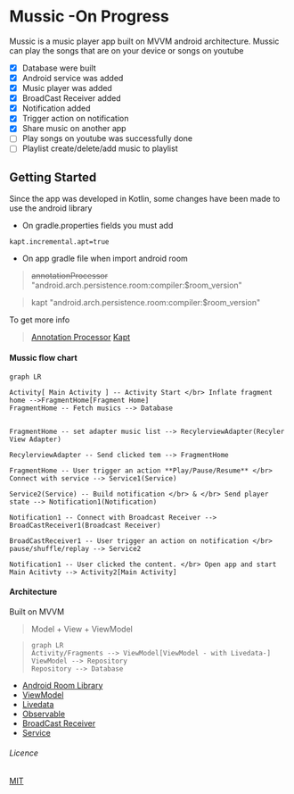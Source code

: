 
# Mussic -On Progress

Mussic is a music player app built on MVVM android architecture.
Mussic can play the songs that are on your device or songs on youtube

- [x] Database were built
- [x] Android service was added
- [x] Music player was added
- [x] BroadCast Receiver added
- [x] Notification added
- [x] Trigger action on notification
- [x] Share music on another app
- [ ] Play songs on youtube was successfully done
- [ ] Playlist create/delete/add music to playlist

## Getting Started
Since the app was developed in Kotlin, some changes have been made to use the android library
- On gradle.properties fields you must add
```
kapt.incremental.apt=true
```
- On app gradle file when import android room

> ~~annotationProcessor~~ "android.arch.persistence.room:compiler:$room_version"

> kapt "android.arch.persistence.room:compiler:$room_version"

To get more info
> [Annotation Processor](https://medium.com/@robhor/annotation-processing-for-android-b7eda1a41051)
> [Kapt](https://kotlinlang.org/docs/reference/kapt.html)

#### Mussic flow chart
```mermaid
graph LR

Activity[ Main Activity ] -- Activity Start </br> Inflate fragment home -->FragmentHome[Fragment Home]
FragmentHome -- Fetch musics --> Database


FragmentHome -- set adapter music list --> RecylerviewAdapter(Recyler View Adapter)

RecylerviewAdapter -- Send clicked tem --> FragmentHome

FragmentHome -- User trigger an action **Play/Pause/Resume** </br> Connect with service --> Service1(Service)

Service2(Service) -- Build notification </br> & </br> Send player state --> Notification1(Notification)

Notification1 -- Connect with Broadcast Receiver --> BroadCastReceiver1(Broadcast Receiver)

BroadCastReceiver1 -- User trigger an action on notification </br> pause/shuffle/replay --> Service2

Notification1 -- User clicked the content. </br> Open app and start Main Acitivty --> Activity2[Main Activity]
```

#### Architecture
Built on MVVM
> Model + View + ViewModel

> ```mermaid
> graph LR
> Activity/Fragments --> ViewModel[ViewModel - with Livedata-]
> ViewModel --> Repository
> Repository --> Database
> ```

- [Android Room Library](https://developer.android.com/jetpack/androidx/releases/room)
- [ViewModel](https://developer.android.com/topic/libraries/architecture/viewmodel)
- [Livedata](https://developer.android.com/topic/libraries/architecture/livedata)
- [Observable](https://developer.android.com/reference/java/util/Observable)
- [BroadCast Receiver](https://android.jlelse.eu/broadcast-receivers-for-beginners-a9d7aa03fb76)
- [Service](https://developer.android.com/reference/android/app/Service.html)


###### Licence
[MIT](https://choosealicense.com/licenses/mit/)

